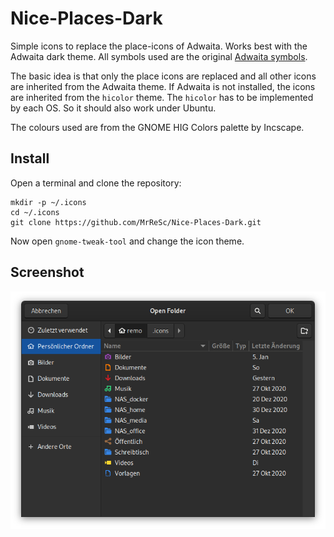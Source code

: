 # Nice-Places-Dark
Simple icons to replace the place-icons of Adwaita. Works best with the Adwaita dark theme.
All symbols used are the original [Adwaita symbols](https://gitlab.gnome.org/GNOME/adwaita-icon-theme/-/tree/master/Adwaita).

The basic idea is that only the place icons are replaced and all other icons are inherited from the Adwaita theme. If Adwaita is not installed, the icons are inherited from the `hicolor` theme. The `hicolor` has to be implemented by each OS. So it should also work under Ubuntu.

The colours used are from the GNOME HIG Colors palette by Incscape.

## Install
Open a terminal and clone the repository:
```
mkdir -p ~/.icons
cd ~/.icons
git clone https://github.com/MrReSc/Nice-Places-Dark.git
```
Now open `gnome-tweak-tool` and change the icon theme.

## Screenshot

![](screenshots/screenshot_1.png)

